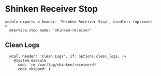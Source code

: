 
# Shinken Receiver Stop

    module.exports = header: 'Shinken Receiver Stop', handler: (options) ->
      @service.stop name: 'shinken-receiver'

## Clean Logs

      @call header: 'Clean Logs', if: options.clean_logs, ->
        @system.execute
          cmd: 'rm /var/log/shinken/receiverd*'
          code_skipped: 1

